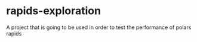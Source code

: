 # rapids-exploration
A project that is going to be used in order to test the performance of polars rapids
